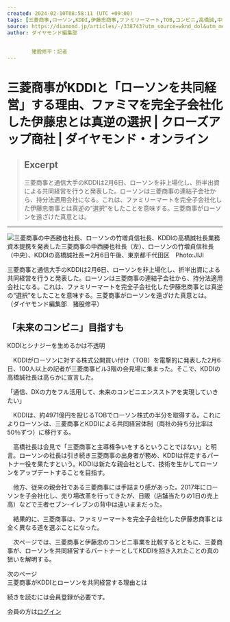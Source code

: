 ```yaml
---
created: 2024-02-10T08:58:11 (UTC +09:00)
tags: [三菱商事,ローソン,KDDI,伊藤忠商事,ファミリーマート,TOB,コンビニ,高橋誠,中西勝也,竹増貞信]
source: https://diamond.jp/articles/-/338743?utm_source=wknd_dol&utm_medium=email&utm_campaign=20240210
author: ダイヤモンド編集部 
        
      
        猪股修平：記者
---
```


# 三菱商事がKDDIと「ローソンを共同経営」する理由、ファミマを完全子会社化した伊藤忠とは真逆の選択 | クローズアップ商社 | ダイヤモンド・オンライン

> ## Excerpt
> 三菱商事と通信大手のKDDIは2月6日、ローソンを非上場化し、折半出資による共同経営を行うと発表した。ローソンは三菱商事の連結子会社から、持分法適用会社になる。これは、ファミリーマートを完全子会社化した伊藤忠商事とは真逆の“選択”をしたことを意味する。三菱商事がローソンを遠ざけた真意とは。

---
![三菱商事の中西勝也社長、ローソンの竹増貞信社長、KDDIの高橋誠社長](https://dol.ismcdn.jp/mwimgs/8/1/650/img_81662a90662d41bb35af80b791220dc0602061.jpg)業務資本提携を発表した三菱商事の中西勝也社長（左）、ローソンの竹増貞信社長（中央）、KDDIの高橋誠社長＝2月6日午後、東京都千代田区　Photo:JIJI

三菱商事と通信大手のKDDIは2月6日、ローソンを非上場化し、折半出資による共同経営を行うと発表した。ローソンは三菱商事の連結子会社から、持分法適用会社になる。これは、ファミリーマートを完全子会社化した伊藤忠商事とは真逆の“選択”をしたことを意味する。三菱商事がローソンを遠ざけた真意とは。 （ダイヤモンド編集部　猪股修平）

## 「未来のコンビニ」目指すも  
KDDIとシナジーを生めるかは不透明

　KDDIがローソンに対する株式公開買い付け（TOB）を電撃的に発表した2月6日、100人以上の記者が三菱商事ビル3階の会見場に集まった。そこで、KDDIの高橋誠社長は高らかに宣言した。

「通信、DXの力をフル活用して、未来のコンビニエンスストアを実現していきたい」

　KDDIは、約4971億円を投じるTOBでローソン株式の半分を取得する。これによりローソンは、三菱商事とKDDIによる共同経営体制（両社の持ち分比率は50％ずつ）に移行する。

　高橋社長は会見で「三菱商事と主導権争いをするということではない」と明言。ローソンの社長は引き続き三菱商事の出身者が務め、KDDIは伴走するパートナー役を果たすという。KDDIは新たな親会社として、技術を生かしてローソンをアップデートすることを目指す。

　他方、従来の親会社である三菱商事には手詰まり感があった。2017年にローソンを子会社化し、売り場改革を行ってきたが、日販（店舗当たりの1日の売上高）などで王者セブン-イレブンの背中は遠いままだった。

　結果的に、三菱商事は、ファミリーマートを完全子会社化した伊藤忠商事とは全く異なる道を選ぶことになった。

　次ページでは、三菱商事と伊藤忠のコンビニ事業を比較するとともに、三菱商事が、ローソンを共同経営するパートナーとしてKDDIを招き入れたことの真の狙いを解明する。

次のページ  
三菱商事がKDDIとローソンを共同経営する理由とは

続きを読むには会員登録が必要です。

会員の方は[ログイン](https://diamond.jp/auth/login?return_to=https%3A%2F%2Fdiamond.jp%2Farticles%2F-%2F338743%3Fpage%3D2)
